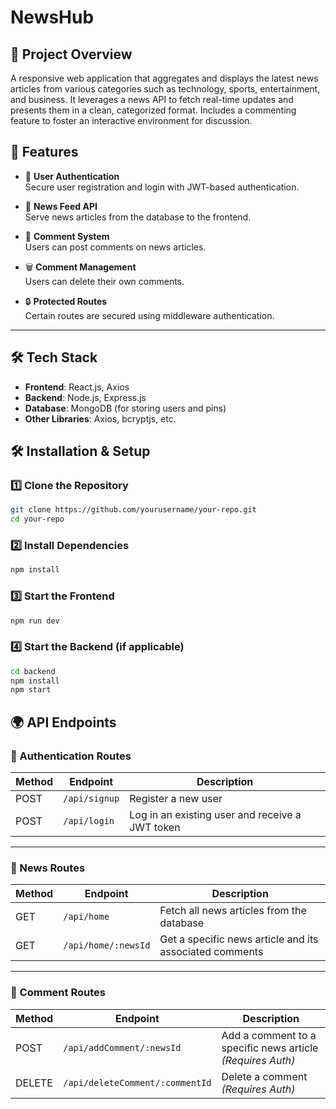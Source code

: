# NewsHub

## 📌 Project Overview
 A responsive web application that aggregates and displays the latest news articles from various categories such as technology, sports, entertainment, and business. It leverages a news API to fetch real-time updates and presents them in a clean, categorized format. Includes a commenting feature to foster an interactive environment for discussion.

## 🚀 Features
- 🔐 **User Authentication**  
  Secure user registration and login with JWT-based authentication.

- 📰 **News Feed API**  
  Serve news articles from the database to the frontend.

- 💬 **Comment System**  
  Users can post comments on news articles.

- 🗑️ **Comment Management**  
  Users can delete their own comments.

- 🔒 **Protected Routes**  
  Certain routes are secured using middleware authentication.

---

## 🛠️ Tech Stack
- **Frontend**: React.js, Axios
- **Backend**: Node.js, Express.js
- **Database**: MongoDB (for storing users and pins)
- **Other Libraries**: Axios, bcryptjs, etc.


## 🛠️ Installation & Setup
### 1️⃣ Clone the Repository
```sh
git clone https://github.com/yourusername/your-repo.git
cd your-repo
```

### 2️⃣ Install Dependencies
```sh
npm install
```

### 3️⃣ Start the Frontend
```sh
npm run dev
```

### 4️⃣ Start the Backend (if applicable)
```sh
cd backend
npm install
npm start
```

## 🌍 API Endpoints

### 🔐 Authentication Routes

| Method | Endpoint       | Description                                         |
|--------|----------------|-----------------------------------------------------|
| POST   | `/api/signup`  | Register a new user                                 |
| POST   | `/api/login`   | Log in an existing user and receive a JWT token     |

---

### 📰 News Routes

| Method | Endpoint             | Description                                          |
|--------|----------------------|------------------------------------------------------|
| GET    | `/api/home`          | Fetch all news articles from the database            |
| GET    | `/api/home/:newsId`  | Get a specific news article and its associated comments |

---

### 💬 Comment Routes

| Method | Endpoint                          | Description                                             |
|--------|-----------------------------------|---------------------------------------------------------|
| POST   | `/api/addComment/:newsId`         | Add a comment to a specific news article *(Requires Auth)* |
| DELETE | `/api/deleteComment/:commentId`   | Delete a comment *(Requires Auth)*                      |

